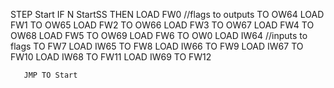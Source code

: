 
STEP Start
  IF  N StartSS
  THEN LOAD FW0 //flags to outputs
         TO OW64
       LOAD FW1
         TO OW65
       LOAD FW2
         TO OW66
       LOAD FW3
         TO OW67
       LOAD FW4
         TO OW68
       LOAD FW5
         TO OW69
       LOAD FW6
         TO OW0
       LOAD IW64 //inputs to flags
         TO FW7
       LOAD IW65
         TO FW8
       LOAD IW66
         TO FW9
       LOAD IW67
         TO FW10
       LOAD IW68
         TO FW11
       LOAD IW69
         TO FW12
         
       JMP TO Start
